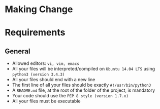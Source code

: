 # Making Change

# Requirements
## General
* Allowed editors: ``vi, vim, emacs``
* All your files will be interpreted/compiled on ``Ubuntu 14.04 LTS`` using ``python3 (version 3.4.3)``
* All your files should end with a new line
* The first line of all your files should be exactly ``#!/usr/bin/python3``
* A ``README.md`` file, at the root of the folder of the project, is mandatory
* Your code should use the ``PEP 8 style (version 1.7.x)``
* All your files must be executable
